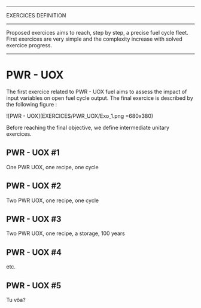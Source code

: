 *****************************************
EXERCICES DEFINITION
*****************************************

Proposed exercices aims to reach, step by step, a precise fuel cycle fleet. First exercices are very simple and the complexity increase with solved exercice progress.

---

# PWR - UOX


The first exercice related to PWR - UOX fuel aims to assess the impact of input variables on open fuel cycle output. The final exercice is described by the following figure : 

![PWR - UOX](EXERCICES/PWR_UOX/Exo_1.png =680x380)

Before reaching the final objective, we define intermediate unitary exercices.

## PWR - UOX #1

One PWR UOX, one recipe, one cycle

## PWR - UOX #2

Two PWR UOX, one recipe, one cycle

## PWR - UOX #3

Two PWR UOX, one recipe, a storage, 100 years

## PWR - UOX #4

etc.

## PWR - UOX #5

Tu vôa?
